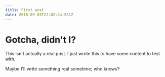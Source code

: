 ```yaml
---
title: First post
date: 2018-09-03T22:02:24.531Z
---
```


# Gotcha, didn't I?

This isn't actually a real post. I just wrote this to have some content to test with.

Maybe I'll write something real sometime; who knows?
